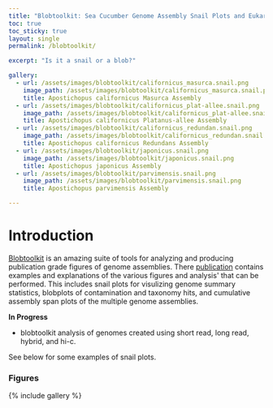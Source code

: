```yaml
---
title: "Blobtoolkit: Sea Cucumber Genome Assembly Snail Plots and Eukaryota Busco"
toc: true
toc_sticky: true
layout: single
permalink: /blobtoolkit/

excerpt: "Is it a snail or a blob?"

gallery:
  - url: /assets/images/blobtoolkit/californicus_masurca.snail.png
    image_path: /assets/images/blobtoolkit/californicus_masurca.snail.png
    title: Apostichopus californicus Masurca Assembly
  - url: /assets/images/blobtoolkit/californicus_plat-allee.snail.png
    image_path: /assets/images/blobtoolkit/californicus_plat-allee.snail.png
    title: Apostichopus californicus Platanus-allee Assembly
  - url: /assets/images/blobtoolkit/californicus_redundan.snail.png
    image_path: /assets/images/blobtoolkit/californicus_redundan.snail.png
    title: Apostichopus californicus Redundans Assembly
  - url: /assets/images/blobtoolkit/japonicus.snail.png
    image_path: /assets/images/blobtoolkit/japonicus.snail.png
    title: Apostichopus japonicus Assembly
  - url: /assets/images/blobtoolkit/parvimensis.snail.png
    image_path: /assets/images/blobtoolkit/parvimensis.snail.png
    title: Apostichopus parvimensis Assembly

---
```


# Introduction

[Blobtoolkit](https://blobtoolkit.genomehubs.org/) is an amazing suite of tools for analyzing and producing publication grade figures of genome assemblies. There [publication](https://academic.oup.com/g3journal/article/10/4/1361/6026202) contains examples and explanations of the various figures and analysis' that can be performed. This includes snail plots for visulizing genome summary statistics, blobplots of contamination and taxonomy hits, and cumulative assembly span plots of the multiple genome assemblies. 

__In Progress__ 

- blobtoolkit analysis of genomes created using short read, long read, hybrid, and hi-c. 

See below for some examples of snail plots.

### Figures

{% include gallery %}
